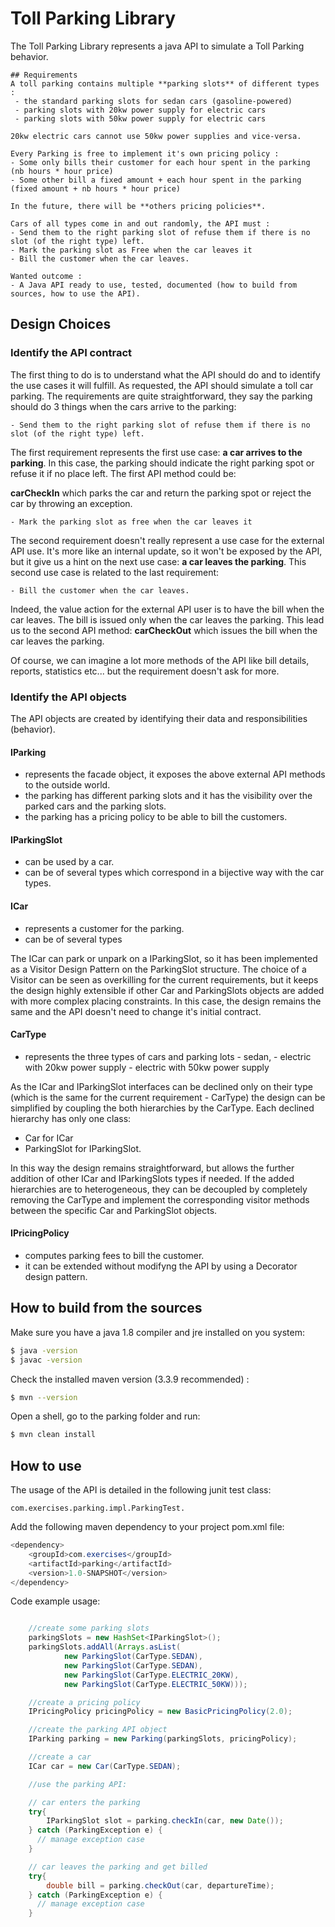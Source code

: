 # Toll Parking Library

The Toll Parking Library represents a java API to simulate a Toll Parking behavior.

```
## Requirements
A toll parking contains multiple **parking slots** of different types :
 - the standard parking slots for sedan cars (gasoline-powered)
 - parking slots with 20kw power supply for electric cars
 - parking slots with 50kw power supply for electric cars

20kw electric cars cannot use 50kw power supplies and vice-versa.

Every Parking is free to implement it's own pricing policy :
- Some only bills their customer for each hour spent in the parking (nb hours * hour price)
- Some other bill a fixed amount + each hour spent in the parking (fixed amount + nb hours * hour price)

In the future, there will be **others pricing policies**.

Cars of all types come in and out randomly, the API must :
- Send them to the right parking slot of refuse them if there is no slot (of the right type) left.
- Mark the parking slot as Free when the car leaves it
- Bill the customer when the car leaves.

Wanted outcome :
- A Java API ready to use, tested, documented (how to build from sources, how to use the API).
```

## Design Choices

### Identify the API contract

The first thing to do is to understand what the API should do and to identify the use cases it will fulfill.
As requested, the API should simulate a toll car parking.
The requirements are quite straightforward, they say the parking should do 3 things when the cars arrive to the parking:

```
- Send them to the right parking slot of refuse them if there is no slot (of the right type) left.
```

The first requirement represents the first use case: **a car arrives to the parking**. In this case, the parking should indicate the right parking spot
or refuse it if no place left. The first API method could be:

**carCheckIn** which parks the car and return the parking spot or reject the car by throwing an exception.
 
```
- Mark the parking slot as free when the car leaves it
```
The second requirement doesn't really represent a use case for the external API use. It's more like an internal update, so it won't be
exposed by the API, but it give us a hint on the next use case: **a car leaves the parking**. This second use case is related to the last 
requirement:
```
- Bill the customer when the car leaves.
```
Indeed, the value action for the external API user is to have the bill when the car leaves. The bill is issued only when the car leaves the parking. This lead us to the second API method: 
**carCheckOut** which issues the bill when the car leaves the parking.

Of course, we can imagine a lot more methods of the API like bill details, reports, statistics etc... but the requirement doesn't ask for more.
 
### Identify the API objects
The API objects are created by identifying their data and responsibilities (behavior).

#### IParking 
- represents the facade object, it exposes the above external API methods to the outside world.
- the parking has different parking slots and it has the visibility over the parked cars and the parking slots.
- the parking has a pricing policy to be able to bill the customers.

#### IParkingSlot
- can be used by a car.
- can be of several types which correspond in a bijective way with the car types.

#### ICar 
- represents a customer for the parking.
- can be of several types

The ICar can park or unpark on a IParkingSlot, so it has been implemented as a Visitor Design Pattern on the ParkingSlot structure.
The choice of a Visitor can be seen as overkilling for the current requirements, but it keeps the design highly extensible if other Car and ParkingSlots
objects are added with more complex placing constraints. In this case, the design remains the same and the API doesn't need to change it's initial contract. 

#### CarType
- represents the three types of cars and parking lots
        - sedan,
        - electric with 20kw power supply
        - electric with 50kw power supply

As the ICar and IParkingSlot interfaces can be declined only on their type (which is the same for the current requirement - CarType) the design can be simplified by coupling the both hierarchies by the CarType.
Each declined hierarchy has only one class:
- Car for ICar
- ParkingSlot for IParkingSlot.

In this way the design remains straightforward, but allows the further addition of other ICar and IParkingSlots types if needed. If the added hierarchies are to heterogeneous, they can be decoupled by completely removing the CarType and implement the corresponding visitor methods between the specific Car and ParkingSlot objects. 


#### IPricingPolicy
- computes parking fees to bill the customer.
- it can be extended without modifyng the API by using a Decorator design pattern.


## How to build from the sources
Make sure you have a java 1.8 compiler and jre installed on you system:
```sh
$ java -version
$ javac -version
```
Check the installed maven version (3.3.9 recommended) :
```sh
$ mvn --version
```
Open a shell, go to the parking folder and run:
```sh
$ mvn clean install
```
## How to use
The usage of the API is detailed in the following junit test class:
```
com.exercises.parking.impl.ParkingTest.
```
Add the following maven dependency to your project pom.xml file:
```java
<dependency>
    <groupId>com.exercises</groupId>
    <artifactId>parking</artifactId>
    <version>1.0-SNAPSHOT</version>
</dependency>
```

Code example usage:
```java

    //create some parking slots
    parkingSlots = new HashSet<IParkingSlot>();
    parkingSlots.addAll(Arrays.asList(
            new ParkingSlot(CarType.SEDAN),
            new ParkingSlot(CarType.SEDAN),
            new ParkingSlot(CarType.ELECTRIC_20KW),
            new ParkingSlot(CarType.ELECTRIC_50KW)));

    //create a pricing policy
    IPricingPolicy pricingPolicy = new BasicPricingPolicy(2.0);

    //create the parking API object
    IParking parking = new Parking(parkingSlots, pricingPolicy);

    //create a car
    ICar car = new Car(CarType.SEDAN);

    //use the parking API:

    // car enters the parking
    try{
        IParkingSlot slot = parking.checkIn(car, new Date());
    } catch (ParkingException e) {
      // manage exception case
    }

    // car leaves the parking and get billed
    try{
        double bill = parking.checkOut(car, departureTime);
    } catch (ParkingException e) {
      // manage exception case
    }
```

